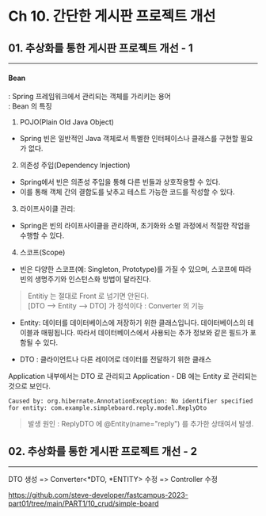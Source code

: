 # Ch 10. 간단한 게시판 프로젝트 개선

## 01. 추상화를 통한 게시판 프로젝트 개선 - 1
---
#### Bean
: Spring 프레임워크에서 관리되는 객체를 가리키는 용어   
: Bean 의 특징   
1. POJO(Plain Old Java Object)
- Spring 빈은 일반적인 Java 객체로서 특별한 인터페이스나 클래스를 구현할 필요가 없다.
2. 의존성 주입(Dependency Injection)
- Spring에서 빈은 의존성 주입을 통해 다른 빈들과 상호작용할 수 있다.  
- 이를 통해 객체 간의 결합도를 낮추고 테스트 가능한 코드를 작성할 수 있다.
3. 라이프사이클 관리:
- Spring은 빈의 라이프사이클을 관리하며, 초기화와 소멸 과정에서 적절한 작업을 수행할 수 있다.
4. 스코프(Scope)
- 빈은 다양한 스코프(예: Singleton, Prototype)를 가질 수 있으며, 스코프에 따라 빈의 생명주기와 인스턴스화 방법이 달라진다.


> Entitiy 는 절대로 Front 로 넘기면 안된다.   
[DTO --> Entity --> DTO] 가 정석이다 : Converter 의 기능

- Entity: 데이터를 데이터베이스에 저장하기 위한 클래스입니다. 데이터베이스의  테이블과 매핑됩니다. 따라서 데이터베이스에서 사용되는 추가 정보와 같은 필드가 포함될 수 있다.

- DTO : 클라이언트나 다른 레이어로 데이터를 전달하기 위한 클래스

Application 내부에서는 DTO 로 관리되고 Application - DB 에는 Entity 로 관리되는 것으로 보인다.



```
Caused by: org.hibernate.AnnotationException: No identifier specified for entity: com.example.simpleboard.reply.model.ReplyDto
```
> 발생 원인 : ReplyDTO 에 @Entity(name="reply") 를 추가한 상태여서 발생.   

## 02. 추상화를 통한 게시판 프로젝트 개선 - 2
---


DTO 생성 =>  Converter<*DTO, *ENTITY> 수정 => Controller 수정   

https://github.com/steve-developer/fastcampus-2023-part01/tree/main/PART1/10_crud/simple-board